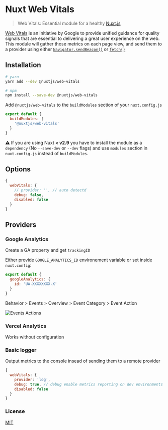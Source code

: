 # Nuxt Web Vitals

> Web Vitals: Essential module for a healthy [Nuxt.js](https://github.com/nuxt/nuxt.js)

[Web Vitals](https://web.dev/vitals) is an initiative by Google to provide unified guidance for quality signals that are essential to delivering a great user experience on the web.  
This module will gather those metrics on each page view, and send them to a provider using either [`Navigator.sendBeacon()`](https://developer.mozilla.org/en-US/docs/Web/API/Navigator/sendBeacon) or [`fetch()`](https://developer.mozilla.org/en-US/docs/Web/API/Fetch_API/Using_Fetch)

## Installation

```bash
# yarn
yarn add --dev @nuxtjs/web-vitals

# npm
npm install --save-dev @nuxtjs/web-vitals
```

Add `@nuxtjs/web-vitals` to the `buildModules` section of your `nuxt.config.js`

```javascript
export default {
  buildModules: [
    '@nuxtjs/web-vitals'
  }
}
```

:warning: If you are using Nuxt **< v2.9** you have to install the module as a `dependency` (No `--save-dev` or `--dev` flags) and use `modules` section in `nuxt.config.js` instead of `buildModules`.

## Options

```js
{
  webVitals: {
    // provider: '', // auto detectd
    debug: false,
    disabled: false
  }
}
```

## Providers

### Google Analytics

Create a GA property and get `trackingID`


Either provide `GOOGLE_ANALYTICS_ID` environement variable or set inside `nuxt.config`:

```js
export default {
  googleAnalytics: {
    id: 'UA-XXXXXXXX-X'
  }
}
```

Behavior > Events > Overview > Event Category > Event Action

![Events Actions](/assets/event-action.png)


### Vercel Analytics

Works without configuration

### Basic logger

Output metrics to the console insead of sending them to a remote provider 

```js
{
  webVitals: {
    provider: 'log',
    debug: true, // debug enable metrics reporting on dev environments
    disabled: false
  }
}
```

### License

[MIT](https://opensource.org/licenses/MIT)
